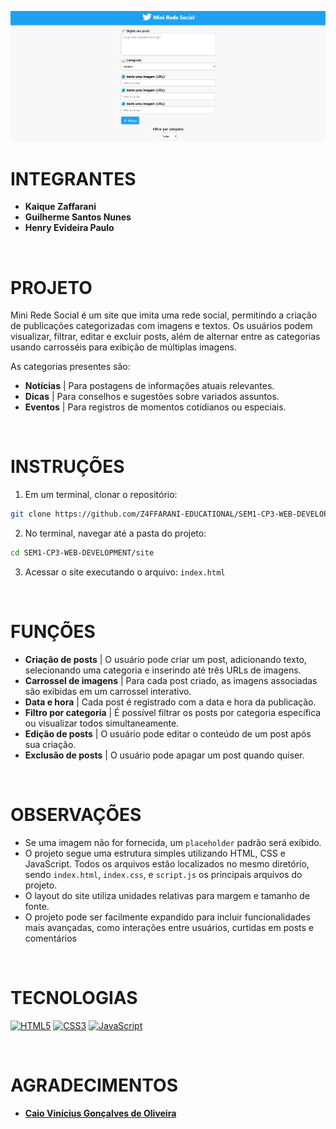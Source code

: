 ![banner](./assets/banner.png)

# INTEGRANTES
- **Kaique Zaffarani**
- **Guilherme Santos Nunes**
- **Henry Evideira Paulo**

<br>

# PROJETO
Mini Rede Social é um site que imita uma rede social, permitindo a criação de publicações categorizadas com imagens e textos. Os usuários podem visualizar, filtrar, editar e excluir posts, além de alternar entre as categorias usando carrosséis para exibição de múltiplas imagens.

As categorias presentes são:
- **Notícias** | Para postagens de informações atuais relevantes. 
- **Dicas** | Para conselhos e sugestões sobre variados assuntos.
- **Eventos** | Para registros de momentos cotidianos ou especiais.
 
<br>

# INSTRUÇÕES
1. Em um terminal, clonar o repositório:
```bash
git clone https://github.com/Z4FFARANI-EDUCATIONAL/SEM1-CP3-WEB-DEVELOPMENT.git
```

2. No terminal, navegar até a pasta do projeto:
```bash
cd SEM1-CP3-WEB-DEVELOPMENT/site
```

3. Acessar o site executando o arquivo: ``index.html``
   
<br>

# FUNÇÕES
- **Criação de posts** | O usuário pode criar um post, adicionando texto, selecionando uma categoria e inserindo até três URLs de imagens.
- **Carrossel de imagens** | Para cada post criado, as imagens associadas são exibidas em um carrossel interativo.
- **Data e hora** | Cada post é registrado com a data e hora da publicação.
- **Filtro por categoria** | É possível filtrar os posts por categoria específica ou visualizar todos simultaneamente.
- **Edição de posts** | O usuário pode editar o conteúdo de um post após sua criação.
- **Exclusão de posts** | O usuário pode apagar um post quando quiser.

<br>

# OBSERVAÇÕES
- Se uma imagem não for fornecida, um ``placeholder`` padrão será exibido.
- O projeto segue uma estrutura simples utilizando HTML, CSS e JavaScript. Todos os arquivos estão localizados no mesmo diretório, sendo ``index.html``, ``index.css``, e ``script.js`` os principais arquivos do projeto.
- O layout do site utiliza unidades relativas para margem e tamanho de fonte.
- O projeto pode ser facilmente expandido para incluir funcionalidades mais avançadas, como interações entre usuários, curtidas em posts e comentários

<br>

# TECNOLOGIAS
[![HTML5](https://img.shields.io/badge/html5-%23E34F26.svg?style=for-the-badge&logo=html5&logoColor=white)](https://developer.mozilla.org/pt-BR/docs/Web/HTML)
[![CSS3](https://img.shields.io/badge/css3-%231572B6.svg?style=for-the-badge&logo=css3&logoColor=white)](https://developer.mozilla.org/pt-BR/docs/Web/CSS)
[![JavaScript](https://img.shields.io/badge/javascript-%23323330.svg?style=for-the-badge&logo=javascript&logoColor=%23F7DF1E)](https://developer.mozilla.org/pt-BR/docs/Web/JavaScript)

<br>

# AGRADECIMENTOS
- **[Caio Vinícius Gonçalves de Oliveira](https://github.com/caiooliveira-tech)**
